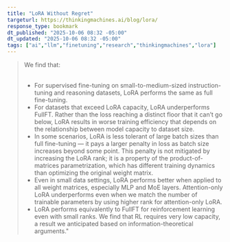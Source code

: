 ```yaml
---
title: "LoRA Without Regret"
targeturl: https://thinkingmachines.ai/blog/lora/
response_type: bookmark
dt_published: "2025-10-06 08:32 -05:00"
dt_updated: "2025-10-06 08:32 -05:00"
tags: ["ai","llm","finetuning","research","thinkingmachines","lora"]
---
```


> We find that:  
> <br>
> - For supervised fine-tuning on small-to-medium-sized instruction-tuning and reasoning datasets, LoRA performs the same as full fine-tuning.
> - For datasets that exceed LoRA capacity, LoRA underperforms FullFT. Rather than the loss reaching a distinct floor that it can’t go below, LoRA results in worse training efficiency that depends on the relationship between model capacity to dataset size.
> - In some scenarios, LoRA is less tolerant of large batch sizes than full fine-tuning — it pays a larger penalty in loss as batch size increases beyond some point. This penalty is not mitigated by increasing the LoRA rank; it is a property of the product-of-matrices parametrization, which has different training dynamics than optimizing the original weight matrix.
> - Even in small data settings, LoRA performs better when applied to all weight matrices, especially MLP and MoE layers. Attention-only LoRA underperforms even when we match the number of trainable parameters by using higher rank for attention-only LoRA.
> - LoRA performs equivalently to FullFT for reinforcement learning even with small ranks. We find that RL requires very low capacity, a result we anticipated based on information-theoretical arguments."